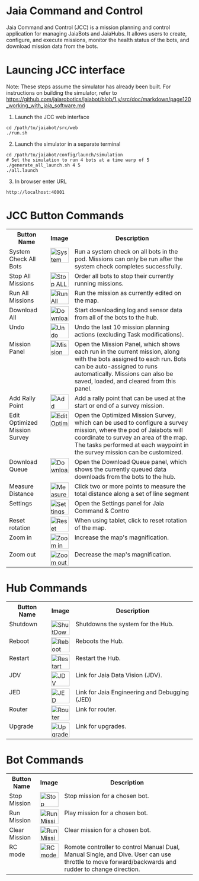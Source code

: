 # Jaia Command and Control

Jaia Command and Control (JCC) is a mission planning and control application for managing JaiaBots and JaiaHubs. It allows users to create, configure, and execute missions, monitor the health status of the bots, and download mission data from the bots.

# Launcing JCC interface

Note: These steps assume the simulator has already been built. For instructions on building the simulator, refer to https://github.com/jaiarobotics/jaiabot/blob/1.y/src/doc/markdown/page120_working_with_jaia_software.md

1. Launch the JCC web interface

```
cd /path/to/jaiabot/src/web
./run.sh
```

2. Launch the simulator in a separate terminal

```
cd /path/to/jaiabot/config/launch/simulation
# Set the simulation to run 4 bots at a time warp of 5
./generate_all_launch.sh 4 5
./all.launch
```

3. In browser enter URL

```
http://localhost:40001
```

# JCC Button Commands

<table>
  <tr>
    <th>Button Name</th>
    <th>Image</th>
    <th>Description</th>
  </tr>
  <tr>
    <td valign="top">System Check All Bots</td>
    <td valign="top"><img src="https://raw.githubusercontent.com/jaiarobotics/jaiabot/task/update-environment-setup-documentation/src/web/jcc/System_Check_All_Bots.png" alt="System Check All Bots" style="width: 50px; height: 40px;"></td>
    <td valign="top">Run a system check on all bots in the pod. Missions can only be run after the system check completes successfully.</td>
  </tr>
    <tr>
    <td valign="top">Stop All Missions</td>
    <td valign="top"><img src="https://raw.githubusercontent.com/jaiarobotics/jaiabot/task/update-environment-setup-documentation/src/web/jcc/Stop%20All%20Missions.png" alt="Stop ALL Missions" style="width: 50px; height: 40px;"></td>
    <td valign="top">Order all bots to stop their currently running missions.</td>
  </tr>
   <tr>
    <td valign="top">Run All Missions</td>
    <td valign="top"><img src="https://raw.githubusercontent.com/jaiarobotics/jaiabot/task/update-environment-setup-documentation/src/web/jcc/Run%20All%20Missions.png" alt="Run All Missions" style="width: 50px; height: 40px;"></td>
    <td valign="top">Run the mission as currently edited on the map.</td>
  </tr>
  <tr>
    <td valign="top">Download All</td>
    <td valign="top"><img src="https://raw.githubusercontent.com/jaiarobotics/jaiabot/task/update-environment-setup-documentation/src/web/jcc/Download%20All.png" alt="Download All" style="width: 50px; height: 40px;"></td>
    <td valign="top">Start downloading log and sensor data from all of the bots to the hub.</td>
  </tr>
  <tr>
    <td valign="top">Undo</td>
    <td valign="top"><img src="https://raw.githubusercontent.com/jaiarobotics/jaiabot/task/update-environment-setup-documentation/src/web/jcc/Undo.png" alt="Undo" style="width: 50px; height: 40px;"></td>
    <td valign="top">Undo the last 10 mission planning actions (excluding Task modifications).</td>
  </tr>
  <tr>
    <td valign="top">Mission Panel</td>
    <td valign="top"><img src="https://raw.githubusercontent.com/jaiarobotics/jaiabot/task/update-environment-setup-documentation/src/web/jcc/Mission%20Panel.png" alt="Mission Panel" style="width: 50px; height: 40px;"></td>
    <td valign="top">Open the Mission Panel, which shows each run in the current mission, along with the bots assigned to each run. Bots can be auto-assigned to runs automatically. Missions can also be saved, loaded, and cleared from this panel.</td>
  </tr>
  <tr>
    <td valign="top">Add Rally Point</td>
    <td valign="top"><img src="https://raw.githubusercontent.com/jaiarobotics/jaiabot/task/update-environment-setup-documentation/src/web/jcc/Add%20Rally%20Point.png" alt="Add Rally Point" style="width: 50px; height: 40px;"></td>
    <td valign="top">Add a rally point that can be used at the start or end of a survey mission.</td>
  </tr>
  <tr>
    <td valign="top">Edit Optimized Mission Survey</td>
    <td valign="top"><img src="https://raw.githubusercontent.com/jaiarobotics/jaiabot/task/update-environment-setup-documentation/src/web/jcc/Edit%20Optimized%20Mission%20Survey.png" alt="Edit Optimized Mission Survey" style="width: 50px; height: 40px;"></td>
    <td valign="top">Open the Optimized Mission Survey, which can be used to configure a survey mission, where the pod of Jaiabots will coordinate to survey an area of the map. The tasks performed at each waypoint in the survey mission can be customized.</td>
  </tr>
  <tr>
    <td valign="top">Download Queue</td>
    <td valign="top"><img src="https://raw.githubusercontent.com/jaiarobotics/jaiabot/task/update-environment-setup-documentation/src/web/jcc/Download%20Queue.png" alt="Download Queue" style="width: 50px; height: 40px;"></td>
    <td valign="top">Open the Download Queue panel, which shows the currently queued data downloads from the bots to the hub.</td>
  </tr>
  <tr>
    <td valign="top">Measure Distance</td>
    <td valign="top"><img src="https://raw.githubusercontent.com/jaiarobotics/jaiabot/task/update-environment-setup-documentation/src/web/jcc/Measure%20Distance.png" alt="Measure Distance" style="width: 50px; height: 40px;"></td>
    <td valign="top">Click two or more points to measure the total distance along a set of line segment</td>
  </tr>
  <tr>
    <td valign="top">Settings</td>
    <td valign="top"><img src="https://raw.githubusercontent.com/jaiarobotics/jaiabot/task/update-environment-setup-documentation/src/web/jcc/Settings.png" alt="Settings" style="width: 50px; height: 40px;"></td>
    <td valign="top">Open the Settings panel for Jaia Command & Contro</td>
  </tr>
  <tr>
    <td valign="top">Reset rotation</td>
    <td valign="top"><img src="https://raw.githubusercontent.com/jaiarobotics/jaiabot/task/update-environment-setup-documentation/src/web/jcc/Reset%20Rotation.png" alt="Reset rotation" style="width: 50px; height: 40px;"></td>
    <td valign="top">When using tablet, click to reset rotation of the map.</td>
  </tr>
  <tr>
    <td valign="top">Zoom in</td>
    <td valign="top"><img src="https://raw.githubusercontent.com/jaiarobotics/jaiabot/task/update-environment-setup-documentation/src/web/jcc/Zoom%20In.png" alt="Zoom in" style="width: 50px; height: 40px;"></td>
    <td valign="top">Increase the map's magnification.</td>
  </tr>
  <tr>
    <td valign="top">Zoom out</td>
    <td valign="top"><img src="https://raw.githubusercontent.com/jaiarobotics/jaiabot/task/update-environment-setup-documentation/src/web/jcc/Zoom%20Out.png" alt="Zoom out" style="width: 50px; height: 40px;"></td>
    <td valign="top">Decrease the map's magnification.</td>
  </tr>
  </table>

  # Hub Commands
  <table>
  <tr>
    <th>Button Name</th>
    <th>Image</th>
    <th>Description</th>
  </tr>
  <tr>
    <td valign="top">Shutdown</td>
    <td valign="top"><img src="https://raw.githubusercontent.com/jaiarobotics/jaiabot/task/update-environment-setup-documentation/src/web/jcc/Shutdown.png" alt="ShutDown" style="width: 50px; height: 40px;"></td>
    <td valign="top">Shutdowns the system for the Hub.</td>
  </tr>
  <tr>
    <td valign="top">Reboot</td>
    <td valign="top"><img src="https://raw.githubusercontent.com/jaiarobotics/jaiabot/task/update-environment-setup-documentation/src/web/jcc/Reboot.png" alt="Reboot" style="width: 50px; height: 40px;"></td>
    <td valign="top">Reboots the Hub.</td>
  </tr>
  <tr>
    <td valign="top">Restart</td>
    <td valign="top"><img src="https://raw.githubusercontent.com/jaiarobotics/jaiabot/task/update-environment-setup-documentation/src/web/jcc/Restart.png" alt="Restart" style="width: 50px; height: 40px;"></td>
    <td valign="top">Restart the Hub.</td>
  </tr>
  <tr>
    <td valign="top">JDV</td>
    <td valign="top"><img src="https://raw.githubusercontent.com/jaiarobotics/jaiabot/task/update-environment-setup-documentation/src/web/jcc/JDV.png" alt="JDV" style="width: 50px; height: 40px;"></td>
    <td valign="top">Link for Jaia Data Vision (JDV).</td>
  </tr>
  <tr>
    <td valign="top">JED</td>
    <td valign="top"><img src="https://raw.githubusercontent.com/jaiarobotics/jaiabot/task/update-environment-setup-documentation/src/web/jcc/JED.png" alt="JED" style="width: 50px; height: 40px;"></td>
    <td valign="top">Link for Jaia Engineering and Debugging (JED)</td>
  </tr>
  <tr>
    <td valign="top">Router</td>
    <td valign="top"><img src="https://raw.githubusercontent.com/jaiarobotics/jaiabot/task/update-environment-setup-documentation/src/web/jcc/Router.png" alt="Router" style="width: 50px; height: 40px;"></td>
    <td valign="top">Link for router.</td>
  </tr>
  <tr>
    <td valign="top">Upgrade</td>
    <td valign="top"><img src="https://raw.githubusercontent.com/jaiarobotics/jaiabot/task/update-environment-setup-documentation/src/web/jcc/Upgrade.png" alt="Upgrade" style="width: 50px; height: 40px;"></td>
    <td valign="top">Link for upgrades.</td>
  </tr>
</table>

# Bot Commands
<table>
  <tr>
    <th>Button Name</th>
    <th>Image</th>
    <th>Description</th>
  </tr>
  <tr>
    <td valign="top">Stop Mission</td>
    <td valign="top"><img src="https://raw.githubusercontent.com/jaiarobotics/jaiabot/task/update-environment-setup-documentation/src/web/jcc/Stop%20Mission.png" alt="Stop Mission" style="width: 50px; height: 40px;"></td>
    <td valign="top">Stop mission for a chosen bot.</td>
  </tr>
  <tr>
    <td valign="top">Run Mission</td>
    <td valign="top"><img src="https://raw.githubusercontent.com/jaiarobotics/jaiabot/task/update-environment-setup-documentation/src/web/jcc/Run%20All%20Missions.png" alt="Run Mission" style="width: 50px; height: 40px;"></td>
    <td valign="top">Play mission for a chosen bot.</td>
  </tr>
   <tr>
    <td valign="top">Clear Mission</td>
    <td valign="top"><img src="https://raw.githubusercontent.com/jaiarobotics/jaiabot/task/update-environment-setup-documentation/src/web/jcc/Clear%20Mission.png" alt="Run Mission" style="width: 50px; height: 40px;"></td>
    <td valign="top">Clear mission for a chosen bot.</td>
  </tr>
  <tr>
    <td valign="top">RC mode</td>
    <td valign="top"><img src="https://raw.githubusercontent.com/jaiarobotics/jaiabot/task/update-environment-setup-documentation/src/web/jcc/RC%20mode.png" alt="RC mode" style="width: 50px; height: 40px;"></td>
    <td valign="top">	Romote controller to control Manual Dual, Manual Single, and Dive. User can use throttle to move forward/backwards and rudder to change direction.</td>
  </tr>